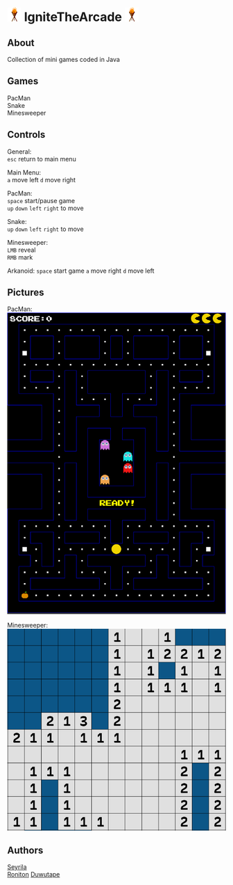 # ![](https://github.com/Roniton-HS/IgniteTheArcade/blob/main/res/icon.png) IgniteTheArcade ![](https://github.com/Roniton-HS/IgniteTheArcade/blob/main/res/icon.png)

## About
Collection of mini games coded in Java

## Games
PacMan  
Snake  
Minesweeper

## Controls
General:  
`esc` return to main menu  
  
Main Menu:  
`a` move left
`d` move right
  
PacMan:  
`space` start/pause game  
`up` `down` `left` `right` to move  
  
Snake:  
`up` `down` `left` `right` to move  
  
Minesweeper:  
`LMB` reveal  
`RMB` mark

Arkanoid:
`space` start game
`a` move right
`d` move left

## Pictures
PacMan:  
![](https://github.com/Roniton-HS/IgniteTheArcade/blob/main/res/gitHub/pacman.PNG)  
  
Minesweeper:  
![](https://github.com/Roniton-HS/IgniteTheArcade/blob/main/res/gitHub/minesweeper.PNG)

## Authors
[Seyrila](https://github.com/Seyrila)  
[Roniton](https://github.com/Roniton-HS)
[Duwutape](https://github.com/Duwutape)
